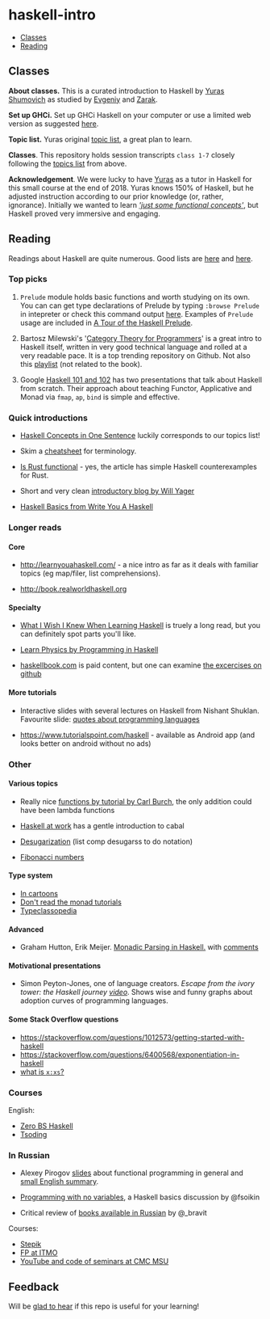 # haskell-intro

- [Classes](#Classes)
- [Reading](#Reading)

<!-- 
People cited:

@shumovichy, @BartoszMilewski, @fsoikin, @_bravit, @smdiehl, @carl_burch,
@alex_pir, @binroot

-->

## Classes

**About classes.** This is a curated introduction to Haskell by [Yuras Shumovich](https://twitter.com/shumovichy) as studied by [Evgeniy](https://twitter.com/PogrebnyakE) and [Zarak](https://github.com/zarak).

**Set up GHCi.** Set up GHCi Haskell on your computer or use a limited web version as
suggested [here](setup.md).

**Topic list.** Yuras original [topic list](topics.md), a great plan to learn. 

**Classes**. This repository holds session transcripts `class 1-7` closely following the [topics list](topics.md) from above. 

<!--Hoping to organise the classes for future reference. Also [notes.hs](notes.hs) has unsorted links and code bits.-->

**Acknowledgement**. We were lucky to have [Yuras](https://twitter.com/shumovichy) as a tutor in Haskell for this small course at the end of 2018. Yuras knows 150% of Haskell, but he adjusted instruction according to our prior knowledge (or, rather, ignorance). Initially we wanted to learn *['just some functional concepts'](how_we_started.md)*, but Haskell proved very immersive and engaging.

## Reading 

Readings about Haskell are quite numerous. Good lists are [here](https://wiki.haskell.org/Learning_Haskell) and [here](https://stackoverflow.com/questions/1012573/getting-started-with-haskell).


### Top picks

1. `Prelude` module holds basic functions and worth studying on its own. You can can get type declarations of Prelude by typing `:browse Prelude` in intepreter or check this command output [here](browse_prelude.hs). Examples of `Prelude` usage are included in [A Tour of the Haskell Prelude][pre]. 

[pre]: http://www.cse.chalmers.se/edu/course/TDA555/tourofprelude.html

2. Bartosz Milewski's '[Category Theory for Programmers][ctp]' is a great intro to 
  Haskell itself, written in  very good technical language and rolled at a very readable pace. It is a top trending repository on Github. Not also this [playlist](https://www.youtube.com/playlist?list=PLbgaMIhjbmEnaH_LTkxLI7FMa2HsnawM_) (not related to the book).  
  
[ctp]: https://github.com/hmemcpy/milewski-ctfp-pdf

3. Google [Haskell 101 and 102](https://github.com/google/haskell-trainings/releases) has two presentations that talk about Haskell from scratch. Their approach about teaching Functor, Applicative and Monad via  `fmap`, `ap`, `bind` is simple and effective.

### Quick introductions

- [Haskell Concepts in One Sentence](https://ndrgrnd.net/posts/haskellOneSentence.html) 
  luckily corresponds to our topics list!

- Skim a [cheatsheet](http://cheatsheet.codeslower.com/CheatSheet.pdf) for terminology.

- [Is Rust functional](https://www.fpcomplete.com/blog/2018/10/is-rust-functional) - yes,
  the article has simple Haskell counterexamples for Rust.

- Short and very clean [introductory blog by Will Yager](http://yager.io/CrashCourse/Haskell.html)

- [Haskell Basics from Write You A Haskell](http://dev.stephendiehl.com/fun/001_basics.html)

### Longer reads

#### Core

- <http://learnyouahaskell.com/> - a nice intro as far as it deals with familiar topics (eg map/filer, list comprehensions).

- <http://book.realworldhaskell.org>

#### Specialty

- [What I Wish I Knew When Learning Haskell](http://dev.stephendiehl.com/hask/) is truely a long read, but you can definitely spot parts you'll like.  

- [Learn Physics by Programming in Haskell](http://arxiv.org/abs/1412.4880)

- [haskellbook.com](http://haskellbook.com) is paid content, but one can examine [the excercises on github](https://github.com/search?o=desc&q=haskellbook&s=stars&type=Repositories)

#### More tutorials

- Interactive slides with several lectures on Haskell from Nishant Shuklan.
  Favourite slide: [quotes about programming languages](http://shuklan.com/haskell/lec01.html#/0/30)

- <https://www.tutorialspoint.com/haskell> - available as Android app (and looks better on android without no ads) 

<!--
#### Other:

- <http://www.cs.nott.ac.uk/~pszgmh/pih.html>
- <http://www.happylearnhaskelltutorial.com/1/first_step.html>
-->

### Other

#### Various topics

- Really nice [functions by tutorial by Carl Burch](http://www.toves.org/books/hsfun/),
  the only addition could have been lambda functions
  
- [Haskell at work](https://haskell-at-work.com/episodes/2018-05-13-introduction-to-cabal.html) has a gentle introduction to cabal 

- [Desugarization](http://www.haskellforall.com/2014/10/how-to-desugar-haskell-code.html) (list comp desugarss to do notation)  

- [Fibonacci numbers](https://wiki.haskell.org/The_Fibonacci_sequence#Naive_definition)


#### Type system

- [In cartoons](http://adit.io/posts/2013-04-17-functors,_applicatives,_and_monads_in_pictures.html)
- [Don't read the monad tutorials](http://dev.stephendiehl.com/hask/#eightfold-path-to-monad-satori)
- [Typeclassopedia](https://wiki.haskell.org/Typeclassopedia) 

#### Advanced 

- Graham Hutton, Erik Meijer. [Monadic Parsing in Haskell.](http%3A%2F%2Fwww.cs.nott.ac.uk%2F~pszgmh%2Fpearl.pdf&usg=AOvVaw1BSPFzc6UYlS64ndClR60K) 
with [comments](https://github.com/mini-kep/kep-parser.hs/tree/master/learn-parse)

#### Motivational presentations

- Simon Peyton-Jones, one of language creators. _Escape from the ivory tower: the Haskell journey [video](https://www.youtube.com/watch?v=re96UgMk6GQ&feature=youtu.be&t=725)_. 
Shows wise and funny graphs about adoption curves of programming languages.


#### Some Stack Overflow questions

- <https://stackoverflow.com/questions/1012573/getting-started-with-haskell>
- <https://stackoverflow.com/questions/6400568/exponentiation-in-haskell>
- [what is `x:xs`?](https://stackoverflow.com/questions/7368926/division-in-haskell)

### Courses

English:

- [Zero BS Haskell](https://github.com/alpacaaa/zero-bullshit-haskell)
- [Tsoding](https://www.youtube.com/channel/UCEbYhDd6c6vngsF5PQpFVWg)


### In Russian

- Alexey Pirogov [slides][asyntax] about functional programming in general and [small English summary](https://twitter.com/PogrebnyakE/status/1107962689958174720?ref_src=twsrc%5Etfw).

[asyntax]: http://bit.ly/332pjaw

- [Programming with no variables](https://ru.stackoverflow.com/a/908911/264569), a Haskell basics discussion by @fsoikin

- Critical review of [books available in Russian](https://medium.com/@_bravit) by @_bravit 

Courses: 

- [Stepik](https://stepik.org/course/75/promo)
- [FP at ITMO](https://github.com/jagajaga/FP-Course-ITMO)
- [YouTube and code of seminars at CMC MSU](https://cmc-haskell-2018.github.io)



## Feedback

Will be [glad to hear](https://twitter.com/PogrebnyakE/status/1082306102468005891) if this repo is useful for your learning!
